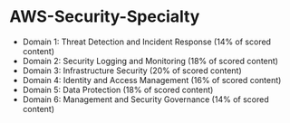# AWS-Security-Specialty

- Domain 1: Threat Detection and Incident Response (14% of scored content) 
- Domain 2: Security Logging and Monitoring (18% of scored content) 
- Domain 3: Infrastructure Security (20% of scored content) 
- Domain 4: Identity and Access Management (16% of scored content) 
- Domain 5: Data Protection (18% of scored content) 
- Domain 6: Management and Security Governance (14% of scored content) 
